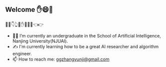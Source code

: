 ## Welcome ✋😄🤚
🤲🙌👇👆🤚✋🤛🤜🙌👈👉
<!--
**zhangyj03/zhangyj03** is a ✨ _special_ ✨ repository because its `README.md` (this file) appears on your GitHub profile.

Here are some ideas to get you started:

- 🔭 I’m currently working on ...
- 🌱 I’m currently learning ...
- 👯 I’m looking to collaborate on ...
- 🤔 I’m looking for help with ...
- 💬 Ask me about ...
- 📫 How to reach me: ...
- 😄 Pronouns: ...
- ⚡ Fun fact: ...
-->


- 👨‍🎓 I’m currently an undergraduate in the School of Artificial Intelligence, Nanjing University(NJUAI).
- ✍ I'm currently learning how to be a great AI researcher and algorithm engineer.
- 📫 How to reach me: ggzhangyunji@gmail.com
